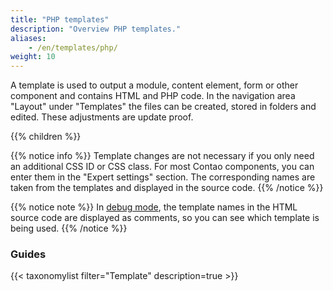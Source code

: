 ```yaml
---
title: "PHP templates"
description: "Overview PHP templates."
aliases:
    - /en/templates/php/
weight: 10
---
```



A template is used to output a module, content element, form or other component and contains HTML and PHP code. In the navigation area "Layout" under "Templates" the files can be created, stored in folders and edited. These adjustments are update proof.

{{% children %}}

{{% notice info %}}
Template changes are not necessary if you only need an additional CSS ID or CSS class. For most Contao components, you can enter them in the "Expert settings" section. The corresponding names are taken from the templates and displayed in the source code.
{{% /notice %}}

{{% notice note %}}
In [debug mode](/en/system/debug-mode/), the template names in the HTML source code are displayed as comments, so you can see which template is being used.
{{% /notice %}}

### Guides

{{< taxonomylist filter="Template" description=true >}}
